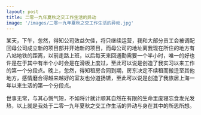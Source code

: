 ```yaml
---
layout: post
title: 二零一九年夏秋之交工作生活的异动
image: '/images/二零一九年夏秋之交工作生活的异动.jpg'
---
```

某天，下午，忽然，得知公司效益欠佳，将只继续运营，我和大部分员工会被调配回母公司成立新的项目部并开始新的项目，而母公司的地址离我现在所住的地方有八站地铁的距离，以前走路上班，以后每天来回通勤需要一个半小时，唯一的好也许是在于其中有半个小时会是在滑板上度过，至此可以说是创造了我实习以来工作的第一个分段点。晚上，忽然，得知租房合同到期，房东决定不续租而搬迁至其他地方，感情磨合得越来越好的室友也分道扬镳，至此可以说是创造了我旅居上海一年以来生活的第一个分段点。

世事无常，与其心慌气短，不如将计就计顺其自然在有限的生命里废寝忘食发光发热，以上就是我处于二零一九年夏秋之交工作生活的异动与身在其中的所思所想。
